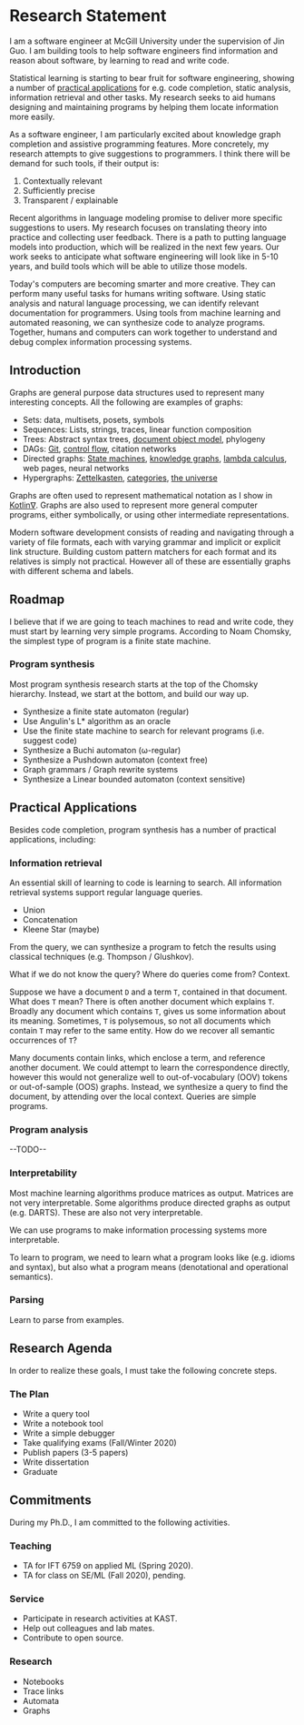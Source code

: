 # Research Statement

I am a software engineer at McGill University under the supervision of Jin Guo. I am building tools to help software engineers find information and reason about software, by learning to read and write code.

Statistical learning is starting to bear fruit for software engineering, showing a number of [practical applications](#practical-applications) for e.g. code completion, static analysis, information retrieval and other tasks. My research seeks to aid humans designing and maintaining programs by helping them locate information more easily.

As a software engineer, I am particularly excited about knowledge graph completion and assistive programming features. More concretely, my research attempts to give suggestions to programmers. I think there will be demand for such tools, if their output is:

1. Contextually relevant
2. Sufficiently precise
3. Transparent / explainable

Recent algorithms in language modeling promise to deliver more specific suggestions to users. My research focuses on translating theory into practice and collecting user feedback. There is a path to putting language models into production, which will be realized in the next few years. Our work seeks to anticipate what software engineering will look like in 5-10 years, and build tools which will be able to utilize those models.

Today's computers are becoming smarter and more creative. They can perform many useful tasks for humans writing software. Using static analysis and natural language processing, we can identify relevant documentation for programmers. Using tools from machine learning and automated reasoning, we can synthesize code to analyze programs. Together, humans and computers can work together to understand and debug complex information processing systems.

## Introduction

Graphs are general purpose data structures used to represent many interesting concepts. All the following are examples of graphs:

- Sets: data, multisets, posets, symbols
- Sequences: Lists, strings, traces, linear function composition
- Trees: Abstract syntax trees, [document object model](https://en.wikipedia.org/wiki/Document_Object_Model), phylogeny
- DAGs: [Git](https://eagain.net/articles/git-for-computer-scientists/), [control flow](https://en.wikipedia.org/wiki/Control-flow_graph), citation networks
- Directed graphs: [State machines](https://en.wikipedia.org/wiki/Finite-state_machine), [knowledge graphs](https://en.wikipedia.org/wiki/Knowledge_Graph), [lambda calculus](http://dkeenan.com/Lambda/), web pages, neural networks
- Hypergraphs: [Zettelkasten](https://zettelkasten.de/), [categories](https://en.wikipedia.org/wiki/Category_theory), [the universe](https://writings.stephenwolfram.com/2020/04/finally-we-may-have-a-path-to-the-fundamental-theory-of-physics-and-its-beautiful/)

Graphs are often used to represent mathematical notation as I show in [Kotlin∇](https://github.com/breandan/kotlingrad). Graphs are also used to represent more general computer programs, either symbolically, or using other intermediate representations.

Modern software development consists of reading and navigating through a variety of file formats, each with varying grammar and implicit or explicit link structure. Building custom pattern matchers for each format and its relatives is simply not practical. However all of these are essentially graphs with different schema and labels.

## Roadmap

I believe that if we are going to teach machines to read and write code, they must start by learning very simple programs. According to Noam Chomsky, the simplest type of program is a finite state machine.

### Program synthesis

Most program synthesis research starts at the top of the Chomsky hierarchy. Instead, we start at the bottom, and build our way up.

- Synthesize a finite state automaton (regular)
- Use Angulin's L* algorithm as an oracle
- Use the finite state machine to search for relevant programs (i.e. suggest code)
- Synthesize a Buchi automaton (ω-regular)
- Synthesize a Pushdown automaton (context free)
- Graph grammars / Graph rewrite systems
- Synthesize a Linear bounded automaton (context sensitive)

## Practical Applications

Besides code completion, program synthesis has a number of practical applications, including:

### Information retrieval

An essential skill of learning to code is learning to search. All information retrieval systems support regular language queries.

- Union
- Concatenation
- Kleene Star (maybe)

From the query, we can synthesize a program to fetch the results using classical techniques (e.g. Thompson / Glushkov).

What if we do not know the query? Where do queries come from? Context.

Suppose we have a document `D` and a term `T`, contained in that document. What does `T` mean? There is often another document which explains `T`. Broadly any document which contains `T`, gives us some information about its meaning. Sometimes, `T` is polysemous, so not all documents which contain `T` may refer to the same entity. How do we recover all semantic occurrences of `T`?

Many documents contain links, which enclose a term, and reference another document. We could attempt to learn the correspondence directly, however this would not generalize well to out-of-vocabulary (OOV) tokens or out-of-sample (OOS) graphs. Instead, we synthesize a query to find the document, by attending over the local context. Queries are simple programs.

### Program analysis

--TODO--

### Interpretability

Most machine learning algorithms produce matrices as output. Matrices are not very interpretable. Some algorithms produce directed graphs as output (e.g. DARTS). These are also not very interpretable.

We can use programs to make information processing systems more interpretable.

To learn to program, we need to learn what a program looks like (e.g. idioms and syntax), but also what a program means (denotational and operational semantics).

### Parsing

Learn to parse from examples.

## Research Agenda

In order to realize these goals, I must take the following concrete steps.

### The Plan

- Write a query tool
- Write a notebook tool
- Write a simple debugger
- Take qualifying exams (Fall/Winter 2020)
- Publish papers (3-5 papers)
- Write dissertation
- Graduate

## Commitments

During my Ph.D., I am committed to the following activities.

### Teaching

- TA for IFT 6759 on applied ML (Spring 2020).
- TA for class on SE/ML (Fall 2020), pending.

### Service

- Participate in research activities at KAST.
- Help out colleagues and lab mates.
- Contribute to open source.

### Research

- Notebooks
- Trace links
- Automata
- Graphs
